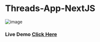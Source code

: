 ﻿# Threads-App-NextJS

![image](https://github.com/VishwasPrabhu18/Threads-App-NextJS/assets/125431497/20fc8070-ee8c-4cd1-be77-7e3211a70fd3)

<h3>Live Demo <a href="https://threads-app-next-a65pgqmwm-vishwasprabhu18s-projects.vercel.app">Click Here</a></h3>
